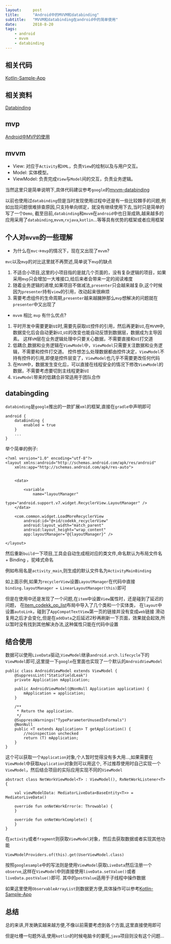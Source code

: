 ```yaml
---
layout:     post
title:      "Android中的MVVM和databinding"
subtitle:   "MVVM和databinding在android中的简单使用"
date:       2018-8-20
tags:
    - android
    - mvvm
    - databinding
---
```



## 相关代码

[Kotlin-Sample-App](https://github.com/7449/Kotlin-Sample-App)

## 相关资料

[Databinding](https://developer.android.com/topic/libraries/data-binding/)

## mvp

[Android中MVP的使用](https://7449.github.io/2016/10/08/Android_MVP/)

## mvvm

* View: 对应于`Activity`和`XML`，负责`View`的绘制以及与用户交互。
* Model: 实体模型。
* ViewModel: 负责完成`View`与`Model`间的交互，负责业务逻辑。

当然这里只是简单说明下,具体代码建议参考`google`的[mvvm-databinding](https://github.com/googlesamples/android-architecture/tree/todo-mvvm-databinding)

以前也使用过`databinding`但是当时发现使用过程中还是有一些比较棘手的问题,例如出现问题很难排查原因,只支持单向绑定，就没有继续使用下去,当时只是简单的写了一个`Demo`,
截至目前,`databinding`和`mvvm`在`android`中也日渐成熟,越来越多的应用采用了`databinding`,`mvvm`,`rxjava`,`kotlin`...等等具有优势的框架或者应用框架

## 个人对`mvvm`的一些理解

* 为什么在`mvc`->`mvp`的情况下，现在又出现了`mvvm`?

`mvc`以及`mvp`的对比这里就不再赘述,简单说下`mvp`的缺点
1. 不适合小项目,这里的小项目指的是就几个页面的，没有复杂逻辑的项目，如果采用`mvp`只会增加一大堆接口,给后来者会带来一定的阅读难度
2. 随着业务逻辑的递增,如果项目不做减法,`presenter`只会越来越复杂,这个时候因为`presenter`持有`view`的引用，改动起来很麻烦
3. 需要考虑组件的生命周期,`presenter`越来越臃肿那么`mvp`想解决的问题就在`presenter`中又出现了

* `mvvm` 相比 `mvp` 有什么优点?

1. 平时开发中需要更新`UI`时,需要先获取`UI`控件的引用，然后再更新`UI`,在`MVVM`中,数据变化后会自动更新`UI`,`UI`的改变也能自动反馈到数据层，数据成为主导因素。
这样`VM`层在业务逻辑处理中只要关心数据，不需要直接和`UI`打交道
2. 低耦合,数据和业务逻辑在`ViewModel`中，`ViewModel`只需要关注数据和业务逻辑，不需要和控件打交道。
控件想怎么处理数据都由控件决定，`ViewModel`不持有控件的引用,即便是控件层变了，`ViewModel`也几乎不需要更改任何代码
3. 在`MVVM`中，数据发生变化后，可以直接在线程安全的情况下修改`ViewModel`的数据，不需要考虑要切到主线程更新`UI`
4. `ViewModel`带来的低耦合非常适用于团队合作

## databingding

`databinding`是`google`推出的一款扩展`xml`的框架,直接在`gradle`中声明即可

    android {
        dataBinding {
            enabled = true
        }
        ...
    }
    
   
举个简单的例子:

    <?xml version="1.0" encoding="utf-8"?>
    <layout xmlns:android="http://schemas.android.com/apk/res/android"
        xmlns:app="http://schemas.android.com/apk/res-auto">
    
    
        <data>
    
            <variable
                name="layoutManager"
                type="android.support.v7.widget.RecyclerView.LayoutManager" />
        </data>
    
        <com.common.widget.LoadMoreRecyclerView
            android:id="@+id/codekk_recyclerView"
            android:layout_width="match_parent"
            android:layout_height="wrap_content"
            app:layoutManager="@{layoutManager}" />
    
    </layout>

然后重新`build`一下项目,工具会自动生成相对应的类文件,命名默认为布局文件名 + Binding ，驼峰式命名

例如布局名是`activity_main`,则生成的默认文件名为`ActivityMainBinding`

如上面示例,如果为`recyclerView`设置`LayoutManager`在代码中直接`binding.layoutManager = LinearLayoutManager(this)`即可

但是在使用中还是发现了一个问题,在`item`中设置`View`属性时，还是碰到了延迟的问题，
在[item_codekk_op_list](https://github.com/7449/Kotlin-Sample-App/blob/master/Codekk/src/main/res/layout/item_codekk_op_list.xml)布局中导入了几个类和一个实体类，
在`layout`中设置`autoLink`，碰到了`AppCompatTextView`第一页的链接并没有变成`web`链接
滑动复用之后才会变化,但是在`addData`之后延迟2秒再刷新一下页面，效果就会起效,所以暂时没有找到其他解决办法,这种属性只能在代码中设置

## 结合使用

数据可以使用`LiveData`驱动,`ViewModel`继承`android.arch.lifecycle`下的`ViewModel`即可,这里提一下`google`在里面也实现了一个默认的`AndroidViewModel`

    public class AndroidViewModel extends ViewModel {
        @SuppressLint("StaticFieldLeak")
        private Application mApplication;
    
        public AndroidViewModel(@NonNull Application application) {
            mApplication = application;
        }
    
        /**
         * Return the application.
         */
        @SuppressWarnings("TypeParameterUnusedInFormals")
        @NonNull
        public <T extends Application> T getApplication() {
            //noinspection unchecked
            return (T) mApplication;
        }
    }
    
这个可以获取一个`Application`对象,个人暂时觉得没有多大用...,如果需要在`ViewModel`中获取`Application`对象则可以用这个,
不过推荐使用时自己实现一个`ViewModel`，然后结合项目的实际应用实现不同的`ViewModel`

    abstract class NetWorkViewModel<T> : ViewModel(), RxNetWorkListener<T> {
    
        val viewModelData: MediatorLiveData<BaseEntity<T>> = MediatorLiveData()
    
        override fun onNetWorkError(e: Throwable) {
        }
    
        override fun onNetWorkComplete() {
        }
    }

在`activity`或者`fragment`则获取`ViewModel`对象，然后去获取数据或者实现其他功能

    ViewModelProviders.of(this).get(UserViewModel.class)
    
按照`googlesample`中的写法则是使用`ViewModel`获取`LiveData`然后注册一个`observe`,这样在`ViewModel`中则直接使用`liveData.setValue()`或者`liveData.postValue()`即可.
其中的`postValue`适用于子线程中操作数据

如果这里使用`ObservableArrayList`则数据更方便,具体操作可以参考[Kotlin-Sample-App](https://github.com/7449/Kotlin-Sample-App)

## 总结

总的来讲,开发确实越来越方便,不像以前需要考虑到各个方面,这里直接使用即可

但是吐槽一句题外话,使用`kotlin`的时候电脑卡的要死,`java`项目则没有这个问题...

